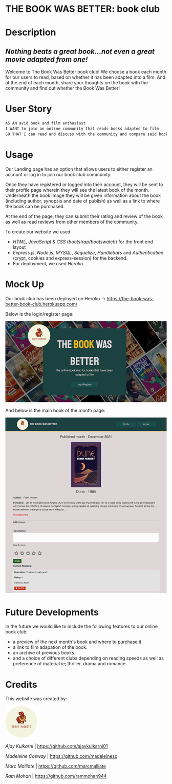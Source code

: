 # THE BOOK WAS BETTER: book club

# Description
## *Nothing beats a great book…not even a great movie adapted from one!*

Welcome to The Book Was Better book club! We choose a book each month for our users to read, based on whether it has been adapted into a film. And at the end of each month, share your thoughts on the book with the community and find out whether the Book Was Better!

# User Story
```md
AS AN avid book and film enthusiast
I WANT to join an online community that reads books adapted to film 
SO THAT I can read and discuss with the community and compare said book to the film.
```

# Usage
Our Landing page has an option that allows users to either register an account or log in to join our book club community.

Once they have registered or logged into their account, they will be sent to their profile page wherein they will see the latest book of the month. Underneath the book image they will be given information about the book (including author, synopsis and date of publish) as well as a link to where the book can be purchased.

At the end of the page, they can submit their rating and review of the book as well as read reviews from other members of the community.

To create our website we used:
* *HTML*, *JavaScript* & *CSS* (*bootstrap/bootswatch*) for the front end layout 
* *Express.js*, *Node.js*, *MYSQL*, *Sequelize*, *Handlebars* and *Authentication* (crypt, cookies and express-session) for the backend.
* For deployment, we used *Heroku*.



# Mock Up
Our book club has been deployed on Heroku   ->   https://the-book-was-better-book-club.herokuapp.com/

Below is the login/register page:

![login page](./public/images/loginpage.png)


And below is the main book of the month page:

![main book page](./public/images/mainbookpage.png)


# Future Developments
In the future we would like to include the following features to our online book club:

* a preview of the next month's book and where to purchase it.
* a link to film adapation of the book.
* an archive of previous books.
* and a choice of different clubs depending on reading speeds as well as preference of material ie; thriller, drama and romance.

# Credits
This website was created by:

 ![The Brave Rabbits logo](./public/images/Braverabbitssmalllogo.png)


*Ajay Kulkarni*    |    https://github.com/ajaykulkarni01


*Madeleine Cosway*    |    https://github.com/madeleinesc


*Marc Malliate*    |    https://github.com/marcmalliate


*Ram Mohan*    |    https://github.com/rammohan944